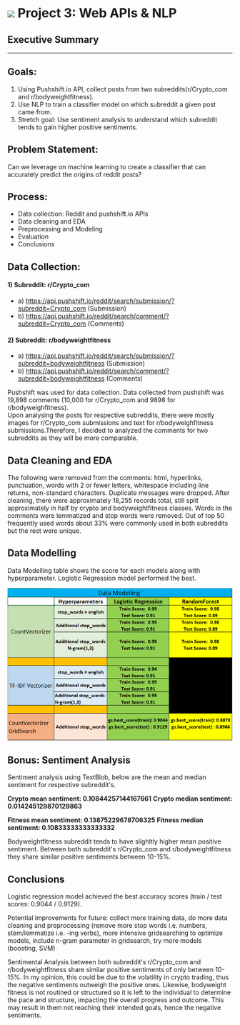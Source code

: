 # ![](https://ga-dash.s3.amazonaws.com/production/assets/logo-9f88ae6c9c3871690e33280fcf557f33.png) Project 3: Web APIs & NLP

## Executive Summary
---

## Goals:  

1. Using Pushshift.io API, collect posts from two subreddits(r/Crypto_com and r/bodyweightfitness).
2. Use NLP to train a classifier model on which subreddit a given post came from.
3. Stretch goal: Use sentiment analysis to understand which subreddit tends to gain higher positive sentiments.

## Problem Statement:

Can we leverage on machine learning to create a classifier that can accurately predict the origins of reddit posts?

## Process:  

- Data collection: Reddit and pushshift.io APIs
- Data cleaning and EDA
- Preprocessing and Modeling
- Evaluation
- Conclusions

## Data Collection:  

#### 1) Subreddit: r/Crypto_com
- a) https://api.pushshift.io/reddit/search/submission/?subreddit=Crypto_com (Submission)
- b) https://api.pushshift.io/reddit/search/comment/?subreddit=Crypto_com (Comments)

#### 2) Subreddit: r/bodyweightfitness
- a) https://api.pushshift.io/reddit/search/submission/?subreddit=bodyweightfitness (Submission)
- b) https://api.pushshift.io/reddit/search/comment/?subreddit=bodyweightfitness (Comments)

Pushshift was used for data collection. Data collected from pushshift was 19,898 comments (10,000 for r/Crypto_com and 9898 for r/bodyweighfitness).
<br>Upon analysing the posts for respective subreddits, there were mostly images for r/Crypto_com submissions and text for r/bodyweighfitness submissions.Therefore, I decided to analyzed the comments for two subreddits as they will be more comparable.

## Data Cleaning and EDA

The following were removed from the comments: html, hyperlinks, punctuation, words with 2 or fewer letters, whitespace including line returns, non-standard characters. Duplicate messages were dropped. After cleaning, there were approximately 18,255 records total, still split approximately in half by crypto and bodyweightfitness classes. Words in the comments were lemmatized and stop words were removed. Out of top 50 frequently used words about 33% were commonly used in both subreddits but the rest were unique.


## Data Modelling

Data Modelling table shows the score for each models along with hyperparameter. Logistic Regression model performed the best.

<p align="center">
  <img src="https://github.com/mubin20/my_projects/blob/master/project_3/images/Data_Modelling.PNG" />
</p>

## Bonus: Sentiment Analysis

Sentiment analysis using TextBlob, below are the mean and median sentiment for respective subreddit's.

**Crypto mean sentiment: 0.10844257144167661**
**Crypto median sentiment: 0.014245129870129863**

**Fitness mean sentiment: 0.13875229678706325**
**Fitness median sentiment: 0.10833333333333332**

Bodyweightfitness subreddit tends to have slighltly higher mean positive sentiment.
Between both subreddit's r/Crypto_com and r/bodyweightfitness they share similar positive sentiments between 10-15%.

## Conclusions

Logistic regression model achieved the best accuracy scores (train / test scores: 0.9044 / 0.9129).

Potential improvements for future: collect more training data, do more data cleaning and preprocessing (remove more stop words i.e. numbers, stem/lemmatize i.e. -ing verbs), more intensive gridsearching to optimize models, include n-gram parameter in gridsearch, try more models (boosting, SVM)

Sentimental Analysis between both subreddit's r/Crypto_com and r/bodyweightfitness share similar positive sentiments of only between 10-15%. In my opinion, this could be due to the volatility in crypto trading, thus the negative sentiments outweigh the positive ones. Likewise, bodyweight fitness is not routined or structured so it is left to the individual to determine the pace and structure, impacting the overall progress and outcome. This may result in them not reaching their intended goals, hence the negative sentiments.